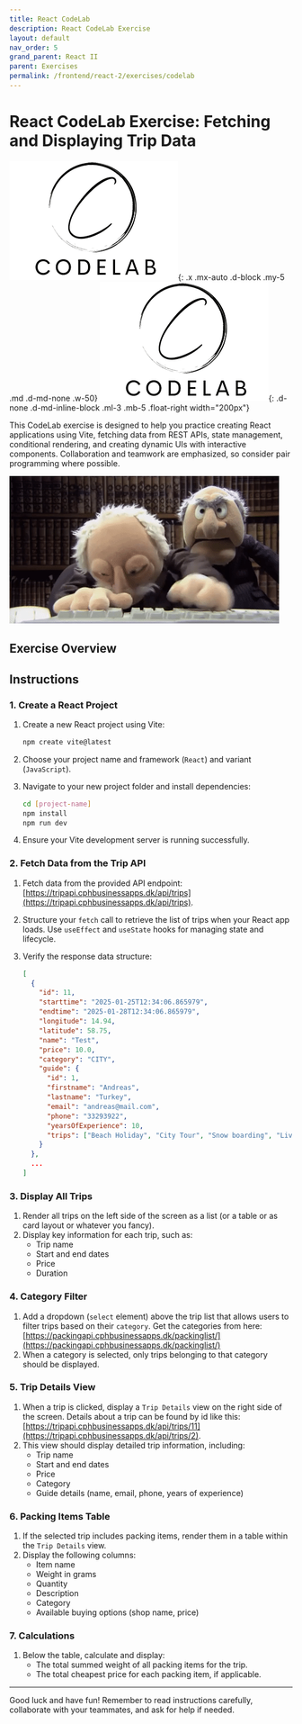```yaml
---
title: React CodeLab  
description: React CodeLab Exercise  
layout: default  
nav_order: 5  
grand_parent: React II
parent: Exercises  
permalink: /frontend/react-2/exercises/codelab
---
```


# React CodeLab Exercise: Fetching and Displaying Trip Data  

![Codelab](./images/codelab.png){: .x .mx-auto .d-block .my-5 .md .d-md-none .w-50}
![Codelab](./images/codelab.png){: .d-none .d-md-inline-block .ml-3 .mb-5 .float-right width="200px"}

This CodeLab exercise is designed to help you practice creating React applications using Vite, fetching data from REST APIs, state management, conditional rendering, and creating dynamic UIs with interactive components. Collaboration and teamwork are emphasized, so consider pair programming where possible.

![codelab_school_exercise](../../../deepdive-1/exercises/images/pairprogramming.gif)  

## Exercise Overview  

## Instructions

### 1. Create a React Project  

1. Create a new React project using Vite:

    ```bash
    npm create vite@latest
    ```

2. Choose your project name and framework (`React`) and variant (`JavaScript`).
3. Navigate to your new project folder and install dependencies:

    ```bash
    cd [project-name]
    npm install
    npm run dev
    ```

4. Ensure your Vite development server is running successfully.

### 2. Fetch Data from the Trip API  

1. Fetch data from the provided API endpoint: [https://tripapi.cphbusinessapps.dk/api/trips](https://tripapi.cphbusinessapps.dk/api/trips).
2. Structure your `fetch` call to retrieve the list of trips when your React app loads. Use `useEffect` and `useState` hooks for managing state and lifecycle.
3. Verify the response data structure:

    ```json
    [
      {
        "id": 11,
        "starttime": "2025-01-25T12:34:06.865979",
        "endtime": "2025-01-28T12:34:06.865979",
        "longitude": 14.94,
        "latitude": 58.75,
        "name": "Test",
        "price": 10.0,
        "category": "CITY",
        "guide": {
          "id": 1,
          "firstname": "Andreas",
          "lastname": "Turkey",
          "email": "andreas@mail.com",
          "phone": "33293922",
          "yearsOfExperience": 10,
          "trips": ["Beach Holiday", "City Tour", "Snow boarding", "Living under a bridge"]
        }
      },
      ...
    ]
    ```

### 3. Display All Trips  

1. Render all trips on the left side of the screen as a list (or a table or as card layout or whatever you fancy).
2. Display key information for each trip, such as:
    - Trip name
    - Start and end dates
    - Price
    - Duration  

### 4. Category Filter  

1. Add a dropdown (`select` element) above the trip list that allows users to filter trips based on their `category`. Get the categories from here: [https://packingapi.cphbusinessapps.dk/packinglist/](https://packingapi.cphbusinessapps.dk/packinglist/)
2. When a category is selected, only trips belonging to that category should be displayed.

### 5. Trip Details View  

1. When a trip is clicked, display a `Trip Details` view on the right side of the screen. Details about a trip can be found by id like this: [https://tripapi.cphbusinessapps.dk/api/trips/11](https://tripapi.cphbusinessapps.dk/api/trips/2).
2. This view should display detailed trip information, including:
    - Trip name
    - Start and end dates
    - Price
    - Category
    - Guide details (name, email, phone, years of experience)

### 6. Packing Items Table  

1. If the selected trip includes packing items, render them in a table within the `Trip Details` view.
2. Display the following columns:
    - Item name
    - Weight in grams
    - Quantity
    - Description
    - Category
    - Available buying options (shop name, price)

### 7. Calculations  

1. Below the table, calculate and display:
    - The total summed weight of all packing items for the trip.
    - The total cheapest price for each packing item, if applicable.

---

Good luck and have fun! Remember to read instructions carefully, collaborate with your teammates, and ask for help if needed.
